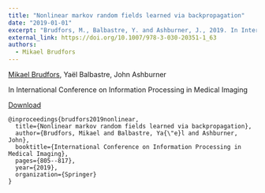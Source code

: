 ```yaml
---
title: "Nonlinear markov random fields learned via backpropagation"
date: "2019-01-01"
excerpt: "Brudfors, M., Balbastre, Y. and Ashburner, J., 2019. In International Conference on Information Processing in Medical Imaging (pp. 805-817). Springer, Cham."
external_link: https://doi.org/10.1007/978-3-030-20351-1_63
authors:
  - Mikael Brudfors
---
```

[Mikael Brudfors](/people/mikael_brudfors), Yaël Balbastre, John Ashburner

In International Conference on Information Processing in Medical Imaging

<a href="{{page.external_link}}" target="_blank"> Download </a>

```
@inproceedings{brudfors2019nonlinear,
  title={Nonlinear markov random fields learned via backpropagation},
  author={Brudfors, Mikael and Balbastre, Ya{\"e}l and Ashburner, John},
  booktitle={International Conference on Information Processing in Medical Imaging},
  pages={805--817},
  year={2019},
  organization={Springer}
}
```
